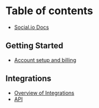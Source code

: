 # Table of contents

* [Social.io Docs](README.md)

## Getting Started

* [Account setup and billing](getting-started/account-setup-and-billing.md)

## Integrations

* [Overview of Integrations](integrations/integrations-get-started.md)
* [API](integrations/integrations-api.md)

